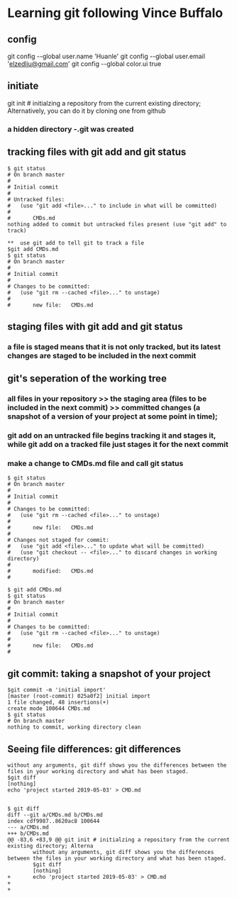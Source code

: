 # Learning git following Vince Buffalo

## config
git config --global user.name 'Huanle'
git config --global user.email 'elzedliu@gmail.com'
git config --global color.ui true

## initiate 
git init # initialzing a repository from the current existing directory; Alternatively, you can do it by cloning one from github
### a hidden directory -.git was created

## tracking files with git add and git status
	$ git status
	# On branch master
	#
	# Initial commit
	#
	# Untracked files:
	#   (use "git add <file>..." to include in what will be committed)
	#
	#       CMDs.md
	nothing added to commit but untracked files present (use "git add" to track)
	
	**	use git add to tell git to track a file 
	$git add CMDs.md 
	$ git status
	# On branch master
	#
	# Initial commit
	#
	# Changes to be committed:
	#   (use "git rm --cached <file>..." to unstage)
	#
	#       new file:   CMDs.md
	
## staging files with git add and git status
### a file is staged means that it is not only tracked, but its latest changes are staged to be included in the next commit

## git's seperation of the working tree
### all files in your repository >> the staging area (files to be included in the next commit) >> committed changes (a snapshot of a version of your project at some point in time); 
### git add on an untracked file begins tracking  it and stages it, while git add on a tracked file just stages it for the next commit

### make a change to CMDs.md file and call git status
	$ git status
	# On branch master
	#
	# Initial commit
	#
	# Changes to be committed:
	#   (use "git rm --cached <file>..." to unstage)
	#
	#       new file:   CMDs.md
	#
	# Changes not staged for commit:
	#   (use "git add <file>..." to update what will be committed)
	#   (use "git checkout -- <file>..." to discard changes in working directory)
	#
	#       modified:   CMDs.md
	#
	
	$ git add CMDs.md
	$ git status
	# On branch master
	#
	# Initial commit
	#	
	# Changes to be committed:
	#   (use "git rm --cached <file>..." to unstage)
	#
	#       new file:   CMDs.md
	#

## git commit: taking a snapshot of your project
	$git commit -m 'initial import'
	[master (root-commit) 025a0f2] initial import
	1 file changed, 48 insertions(+)
	create mode 100644 CMDs.md
	$ git status
	# On branch master
	nothing to commit, working directory clean
	
## Seeing file differences: git differences
	without any arguments, git diff shows you the differences between the files in your working directory and what has been staged.
	$git diff
	[nothing]
	echo 'project started 2019-05-03' > CMD.md 
	
	
	$ git diff
	diff --git a/CMDs.md b/CMDs.md
	index cdf9987..8620ac8 100644
	--- a/CMDs.md
	+++ b/CMDs.md
	@@ -83,6 +83,9 @@ git init # initialzing a repository from the current existing directory; Alterna
			without any arguments, git diff shows you the differences between the files in your working directory and what has been staged.
			$git diff
			[nothing]
	+       echo 'project started 2019-05-03' > CMD.md
	+
	+       



	
	





